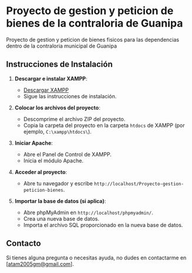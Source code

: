 # Proyecto de gestion y peticion de bienes de la contraloria de Guanipa
Proyecto de gestion y peticion de bienes fisicos para las dependencias dentro de la contraloria municipal de Guanipa

## Instrucciones de Instalación

1. **Descargar e instalar XAMPP**:
   - [Descargar XAMPP](https://www.apachefriends.org/index.html)
   - Sigue las instrucciones de instalación.

2. **Colocar los archivos del proyecto**:
   - Descomprime el archivo ZIP del proyecto.
   - Copia la carpeta del proyecto en la carpeta `htdocs` de XAMPP (por ejemplo, `C:\xampp\htdocs\`).

3. **Iniciar Apache**:
   - Abre el Panel de Control de XAMPP.
   - Inicia el módulo Apache.

4. **Acceder al proyecto**:
   - Abre tu navegador y escribe `http://localhost/Proyecto-gestion-peticion-bienes`.

5. **Importar la base de datos (si aplica)**:
   - Abre phpMyAdmin en `http://localhost/phpmyadmin/`.
   - Crea una nueva base de datos.
   - Importa el archivo SQL proporcionado en la nueva base de datos.

## Contacto
Si tienes alguna pregunta o necesitas ayuda, no dudes en contactarme en [atam2005gm@gmail.com].